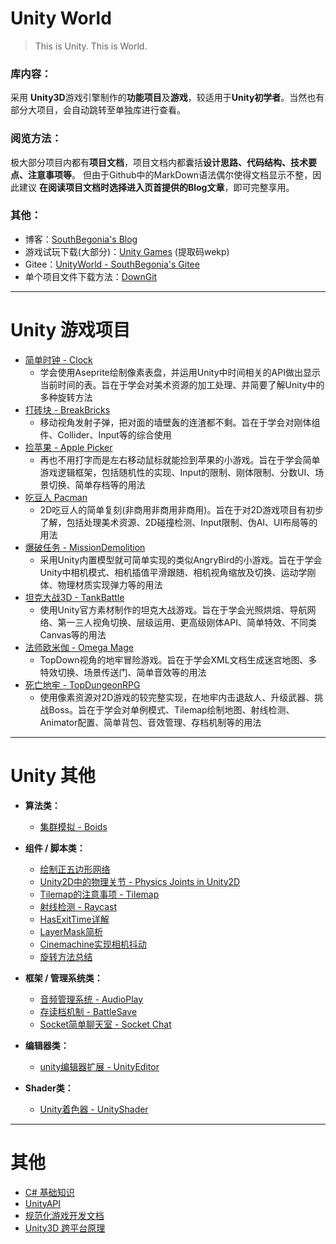 # Unity World

> This is Unity. This is World.

### 库内容：

采用 **Unity3D**游戏引擎制作的**功能项目**及**游戏**，较适用于**Unity初学者**。当然也有部分大项目，会自动跳转至单独库进行查看。

### 阅览方法：

极大部分项目内都有**项目文档**，项目文档内都囊括**设计思路、代码结构、技术要点、注意事项等**。
但由于Github中的MarkDown语法偶尔使得文档显示不整，因此建议 **在阅读项目文档时选择进入页首提供的Blog文章**，即可完整享用。

### 其他：

-  博客：[SouthBegonia's  Blog](https://www.cnblogs.com/SouthBegonia/)
-  游戏试玩下载(大部分)：[Unity Games](https://pan.baidu.com/s/1YhGINK1zqLKmD6bp1C29tA) (提取码wekp)
-  Gitee：[UnityWorld - SouthBegonia's Gitee](https://gitee.com/southbegonia/UnityWorld)
-  单个项目文件下载方法：[DownGit](https://github.com/MinhasKamal/DownGit) 

-------------


# Unity 游戏项目

- [简单时钟 - Clock](https://github.com/SouthBegonia/UnityWorld/tree/master/Clock)
	- 学会使用Aseprite绘制像素表盘，并运用Unity中时间相关的API做出显示当前时间的表。旨在于学会对美术资源的加工处理、并简要了解Unity中的多种旋转方法
- [打砖块 - BreakBricks](https://github.com/SouthBegonia/UnityWorld/tree/master/BreakBricks)
	- 移动视角发射子弹，把对面的墙壁轰的连渣都不剩。旨在于学会对刚体组件、Collider、Input等的综合使用
- [捡苹果 - Apple Picker](https://github.com/SouthBegonia/UnityWorld/tree/master/ApplePicker)
	- 再也不用打字而是左右移动鼠标就能捡到苹果的小游戏。旨在于学会简单游戏逻辑框架，包括随机性的实现、Input的限制、刚体限制、分数UI、场景切换、简单存档等的用法
- [吃豆人 Pacman](https://github.com/SouthBegonia/UnityWorld/tree/master/Pacman)
	- 2D吃豆人的简单复刻(非商用非商用非商用)。旨在于对2D游戏项目有初步了解，包括处理美术资源、2D碰撞检测、Input限制、伪AI、UI布局等的用法
- [爆破任务 - MissionDemolition](https://github.com/SouthBegonia/UnityWorld/tree/master/MissionDemolition)
	- 采用Unity内置模型就可简单实现的类似AngryBird的小游戏。旨在于学会Unity中相机模式、相机插值平滑跟随、相机视角缩放及切换、运动学刚体、物理材质实现弹力等的用法
- [坦克大战3D - TankBattle](https://github.com/SouthBegonia/UnityWorld/tree/master/TankBattle)
	- 使用Unity官方素材制作的坦克大战游戏。旨在于学会光照烘焙、导航网络、第一三人视角切换、层级运用、更高级刚体API、简单特效、不同类Canvas等的用法
- [法师欧米伽 - Omega Mage](https://github.com/SouthBegonia/UnityWorld/tree/master/Omega%20Mage)
	- TopDown视角的地牢冒险游戏。旨在于学会XML文档生成迷宫地图、多特效切换、场景传送门、简单音效等的用法
- [死亡地牢 - TopDungeonRPG](https://github.com/SouthBegonia/UnityWorld/tree/master/TopDungeonRPG)
	- 使用像素资源对2D游戏的较完整实现，在地牢内击退敌人、升级武器、挑战Boss。旨在于学会对单例模式、Tilemap绘制地图、射线检测、Animator配置、简单背包、音效管理、存档机制等的用法

------------

# Unity 其他

- **算法类：**
	- [集群模拟 - Boids](https://github.com/SouthBegonia/UnityWorld/tree/master/Boids)


- **组件 / 脚本类：**
	- [绘制正五边形网络](https://www.cnblogs.com/SouthBegonia/p/11788070.html)
	- [Unity2D中的物理关节 - Physics Joints in Unity2D](https://github.com/SouthBegonia/UnityWorld/tree/master/Physics%20Joints%20in%20Unity2D)
	- [Tilemap的注意事项 - Tilemap](https://github.com/SouthBegonia/UnityWorld/tree/master/Tilemap)
	- [射线检测 - Raycast](https://github.com/SouthBegonia/UnityWorld/tree/master/Raycast)
	- [HasExitTime详解](https://www.cnblogs.com/SouthBegonia/p/11748429.html)
	- [LayerMask简析](https://www.cnblogs.com/SouthBegonia/p/11861083.html)
	- [Cinemachine实现相机抖动](https://www.cnblogs.com/SouthBegonia/p/11891117.html)
	- [旋转方法总结](https://www.cnblogs.com/SouthBegonia/p/12700062.html)


- **框架 / 管理系统类：**
	- [音频管理系统 - AudioPlay](https://github.com/SouthBegonia/UnityWorld/tree/master/AudioPlay)
	- [存读档机制 - BattleSave](https://github.com/SouthBegonia/UnityWorld/tree/master/BattleSave)
	- [Socket简单聊天室 - Socket Chat](https://github.com/SouthBegonia/UnityWorld/tree/master/Socket%20Chat)


- **编辑器类：**
	- [unity编辑器扩展 - UnityEditor](https://github.com/SouthBegonia/UnityWorld/tree/master/UnityEditor)


- **Shader类：**
	- [Unity着色器 - UnityShader](https://github.com/SouthBegonia/UnityWorld/tree/master/Unity%20Shader)

------------

# 其他

- [C# 基础知识](https://github.com/SouthBegonia/UnityWorld/tree/master/Csharp)
- [UnityAPI](https://github.com/SouthBegonia/UnityWorld/tree/master/UnityAPI)
- [规范化游戏开发文档](https://github.com/SouthBegonia/UnityWorld/blob/master/Standardized%20Game%20Development.md)
- [Unity3D 跨平台原理](https://github.com/SouthBegonia/UnityWorld/blob/master/How%20Unity3D%20operate%20on%20various%20platforms.md)
